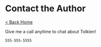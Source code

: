 # Contact the Author

[< Back Home](/)

Give me a call anytime to chat about Tolkien!

`555-555-5555`